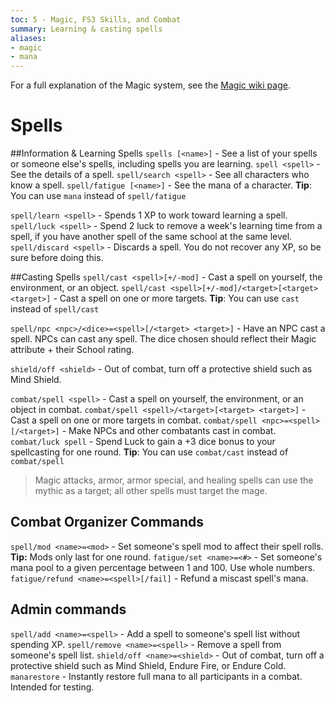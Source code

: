 ```yaml
---
toc: 5 - Magic, FS3 Skills, and Combat
summary: Learning & casting spells
aliases:
- magic
- mana
---
```

For a full explanation of the Magic system, see the [Magic wiki page](/wiki/magic).
# Spells

##Information & Learning Spells
`spells [<name>]` - See a list of your spells or someone else's spells, including spells you are learning.
`spell <spell>` - See the details of a spell.
`spell/search <spell>` - See all characters who know a spell.
`spell/fatigue [<name>]` - See the mana of a character.
**Tip**: You can use `mana` instead of `spell/fatigue`

`spell/learn <spell>` - Spends 1 XP to work toward learning a spell.
`spell/luck <spell>` - Spend 2 luck to remove a week's learning time from a spell, if you have another spell of the same school at the same level.
`spell/discard <spell>`  - Discards a spell. You do not recover any XP, so be sure before doing this.

##Casting Spells
`spell/cast <spell>[+/-mod]` - Cast a spell on yourself, the environment, or an object.
`spell/cast <spell>[+/-mod]/<target>[<target> <target>]` - Cast a spell on one or more targets.
**Tip**: You can use `cast` instead of `spell/cast`

`spell/npc <npc>/<dice>=<spell>[/<target> <target>]` - Have an NPC cast a spell. NPCs can cast any spell. The dice chosen should reflect their Magic attribute + their School rating.

`shield/off <shield>` - Out of combat, turn off a protective shield such as Mind Shield.

`combat/spell <spell>` - Cast a spell on yourself, the environment, or an object in combat.
`combat/spell <spell>/<target>[<target> <target>]` - Cast a spell on one or more targets in combat.
`combat/spell <npc>=<spell>[/<target>]` - Make NPCs and other combatants cast in combat.
`combat/luck spell` - Spend Luck to gain a +3 dice bonus to your spellcasting for one round.
**Tip**: You can use `combat/cast` instead of `combat/spell`

> Magic attacks, armor, armor special, and healing spells can use the mythic as a target; all other spells must target the mage.

## Combat Organizer Commands
`spell/mod <name>=<mod>` - Set someone's spell mod to affect their spell rolls.
**Tip:** Mods only last for one round.
`fatigue/set <name>=<#>` - Set someone's mana pool to a given percentage between 1 and 100. Use whole numbers. 
`fatigue/refund <name>=<spell>[/fail]` - Refund a miscast spell's mana. 

## Admin commands
`spell/add <name>=<spell>` - Add a spell to someone's spell list without spending XP.
`spell/remove <name>=<spell>` - Remove a spell from someone's spell list.
`shield/off <name>=<shield>` - Out of combat, turn off a protective shield such as Mind Shield, Endure Fire, or Endure Cold.
`manarestore` - Instantly restore full mana to all participants in a combat. Intended for testing.
